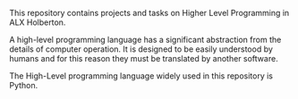 This repository contains projects and tasks on Higher Level Programming in ALX Holberton.

A high-level programming language has a significant abstraction from the details of computer operation.
It is designed to be easily understood by humans and for this reason they must be translated by another software.

The High-Level programming language widely used in this repository is Python.
